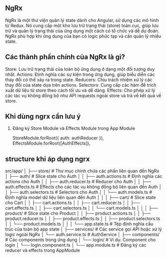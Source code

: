 ## NgRx
NgRx là một thư viện quản lý state dành cho Angular, sử dụng các mô hình từ Redux. Nó cung cấp một kho lưu trữ trạng thái (store) toàn cục, giúp lưu trữ và quản lý trạng thái của ứng dụng một cách có tổ chức và dễ dự đoán. NgRx phù hợp khi ứng dụng của bạn có logic phức tạp và cần quản lý nhiều state.

## Các thành phần chính của NgRx là gì?
Store: Lưu trữ trạng thái của toàn bộ ứng dụng ở dạng một đối tượng duy nhất.
Actions: Định nghĩa các sự kiện trong ứng dụng, giúp biểu diễn các thay đổi có thể xảy ra trong state.
Reducers: Chịu trách nhiệm xử lý các thay đổi của state dựa trên actions.
Selectors: Cung cấp các hàm để trích xuất dữ liệu từ store theo cách tối ưu và dễ dàng.
Effects: Cho phép xử lý các tác vụ không đồng bộ như API requests ngoài store và trả về kết quả về store.

## Khi dùng ngrx cần lưu ý
1. Đăng ký Store Module và Effects Module trong App Module

    StoreModule.forRoot({ auth: authReducer }),
    EffectsModule.forRoot([AuthEffects]),

## structure khi áp dụng ngrx
src/app/
│
├── store/                    # Thư mục chính chứa các phần liên quan đến NgRx
│   ├── auth/                 # Slice state cho Auth
│   │   ├── auth.actions.ts   # Định nghĩa các actions cho Auth
│   │   ├── auth.reducer.ts   # Reducer cho Auth
│   │   ├── auth.effects.ts   # Effects cho các tác vụ không đồng bộ liên quan đến Auth
│   │   ├── auth.selectors.ts # Selectors cho Auth
│   │   └── auth.models.ts    # Định nghĩa model dữ liệu liên quan đến Auth
│   │
│   ├── cart/                 # Slice state cho Cart
│   │   ├── cart.actions.ts
│   │   ├── cart.reducer.ts
│   │   ├── cart.effects.ts
│   │   ├── cart.selectors.ts
│   │   └── cart.models.ts
│   │
│   ├── product/              # Slice state cho Product
│   │   ├── product.actions.ts
│   │   ├── product.reducer.ts
│   │   ├── product.effects.ts
│   │   ├── product.selectors.ts
│   │   └── product.models.ts
│   │
│   └── app.state.ts          # Tệp định nghĩa cấu trúc của toàn bộ app state
│
├── services/                 # Các service gọi API hoặc xử lý logic ngoài NgRx
│   └── auth.service.ts       # AuthService
│
├── components/               # Các components trong ứng dụng
│   └── login/                # Ví dụ: Component cho login
│       └── login.component.ts
│
└── app.module.ts             # Đăng ký các reducer và effects trong AppModule
